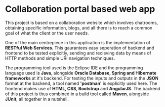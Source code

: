 # Collaboration portal based web app

This project is based on a collaboration website which involves chatrooms, obtaining specific information, blogs, and all there is to reach a common goal of what the client or the user needs.

One of the main centrepiece in this application is the implementation of **RESTful Web Services**. This gaurantees easy seperation of backend and frontend to be tested explicitly, sending and recieving data by means of HTTP methods and simple URI navigation techniques.

The programming tool used is the Eclipse IDE and the programming language used is **Java**, alongside **Oracle Database, Spring and Hibernate frameworks** at it's backend. For testing the inputs and outputs in the **JSON** format at the backend, a tool named **'postman'** is explicitly used here. The frontend makes use of **HTML, CSS, Bootstrap** and **AngularJS**. The backend of this project is thus combined in a build tool called **Maven**, alongside **JUnit**, all together in a nutshell.
